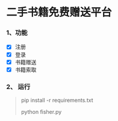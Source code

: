 # 二手书籍免费赠送平台

### 1、功能

- [x] 注册
- [x] 登录
- [x] 书籍赠送
- [x] 书籍索取

### 2、 运行

>pip install -r requirements.txt
>
>python fisher.py
